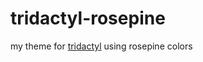 # tridactyl-rosepine
my theme for [tridactyl](https://github.com/tridactyl/tridactyl) using rosepine colors

